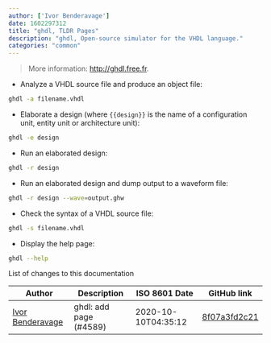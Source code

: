```yaml
---
author: ['Ivor Benderavage']
date: 1602297312
title: "ghdl, TLDR Pages"
description: "ghdl, Open-source simulator for the VHDL language."
categories: "common"
---
```

> More information: <http://ghdl.free.fr>.

- Analyze a VHDL source file and produce an object file:

```bash
ghdl -a filename.vhdl
```

- Elaborate a design (where `{{design}}` is the name of a configuration unit, entity unit or architecture unit):

```bash
ghdl -e design
```

- Run an elaborated design:

```bash
ghdl -r design
```

- Run an elaborated design and dump output to a waveform file:

```bash
ghdl -r design --wave=output.ghw
```

- Check the syntax of a VHDL source file:

```bash
ghdl -s filename.vhdl
```

- Display the help page:

```bash
ghdl --help
```
List of changes to this documentation


Author | Description | ISO 8601 Date | GitHub link
------|-----|-----|-----
[Ivor Benderavage](mailto:ivor.benderavage@gmail.com) | ghdl: add page (#4589) | 2020-10-10T04:35:12 | [8f07a3fd2c21](https://github.com/tldr-pages/tldr/commit/8f07a3fd2c2135f5c6a8ad021efaa5ea84f76c19)

